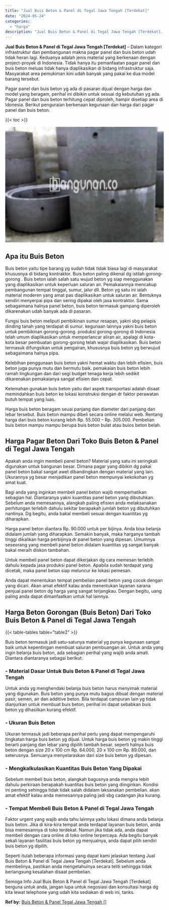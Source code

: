 ```yaml
---
title: "Jual Buis Beton & Panel di Tegal Jawa Tengah [Terdekat]"
date: "2024-05-24"
categories: 
  - "harga"
description: "Jual Buis Beton & Panel di Tegal Jawa Tengah [Terdekat]. Semoga Info Jual Buis Beton & Panel di Tegal Jawa Tengah [Terdekat] berguna untuk anda, jangan lup..."
---
```


**Jual Buis Beton & Panel di Tegal Jawa Tengah \[Terdekat\]** – Dalam kategori infrastruktur dan pembangunan makna pagar panel dan buis beton udah tidak heran lagi. Keduanya adalah jenis material yang berkenaan dengan project-proyek di Indonesia. Tidak hanya itu pemanfaatan pagar panel dan buis beton meluas tidak hanya diaplikasikan di bidang infrastruktur saja. Masyarakat area pemukiman kini udah banyak yang pakai ke dua model barang tersebut.

Pagar panel dan buis beton yg ada di pasaran dijual dengan harga dan model yang beragam, perihal ini dibikin untuk sesuai dg kebutuhan yg ada. Pagar panel dan buis beton terhitung cepat diproleh, hampir disetiap area di Idonesia. Berikut penguraian berkenaan kegunaan dan harga dari pagar panel dan buis beton.

{{< toc >}}

![Jual Buis Beton & Panel di Tegal Jawa Tengah [Terdekat]](/images/jual-panel-buis-beton-murah-42.png)

## Apa itu Buis Beton

Buis beton yaitu tipe barang yg sudah tidak tidak biasa lagi di masyarakat khususnya di bidang kontraktor. Buis beton paling dikenal dg istilah gorong-gorong . Buis beton ialah salah satu wujud beton yg siap menggunakan yang diaplikasikan untuk keperluan saluran air. Pemakaiannya mencakup pembangunan tempat tinggal, sumur, jalur dll. Beton yg satu ini ialah material moderen yang amat pas diaplikasikan untuk saluran air. Bentuknya sendiri menyerpai pipa dan sering dipakai oleh jasa kontraktor. Sama sebagaimana halnya panel beton, buis beton termasuk gampang diperoleh dikarenakan udah banyak ada di pasaran.

Fungsi buis beton meliputi pembikinan sumur resapan, yakni sbg pelapis dinding tanah yang terdapat di sumur. kegunaan lainnya yakni buis beton untuk pembikinan gorong-gorong. produksi gorong-gorong di Indonesia telah umum diaplikasikan untuk memperlancar aliran air, apalagi di kota-kota besar pembuatan gorong-gorong telah wajar diaplikasikan. Buis beton termasuk difungsikan untuk pengairan, khususnya buis beton yg berwujud sebagaimana halnya pipa.

Kelebihan penggunaan buis beton yakni hemat waktu dan lebih efisien, buis beton juga punya mutu dan bermutu baik. pemakaian buis beton lebih ramah lingkungan dan dari segi budget tenaga kerja lebih sedikit dikarenakan pemakaianya sangat efisien dan cepat.

Kelemahan gunakan buis beton yaitu dari aspek transportasi adalah disaat memindahkan buis beton ke lokasi konstruksi dengan dr faktor perawatan butuh tempat yang luas.

Harga buis beton beragam seuai panjang dan diameter dari panjang dan lebar tersebut. Buis beton mampu dibeli secara online melalui web. Rentang harga dari buis beton kurang lebih Rp. 55.000 – Rp. 305.000. Pembelian buis beton mampu mampu berupa buis beton bulat atau buios beton belah.

## Harga Pagar Beton Dari Toko Buis Beton & Panel di Tegal Jawa Tengah

Apakah anda ingin membeli panel beton? Material yang satu ini seringkali digunakan untuk bangunan besar. Dimana pagar yang dibikin dg pakai panel beton bakal sangat awet dibandingkan dengan material yang lain. Ukurannya yg besar menjadikan panel beton mempunyai kekokohan yg amat kuat.

Bagi anda yang inginkan membeli panel beton wajib memperhatikan sebagian hal. Diantaranya yakni kuantitas panel beton yang dibutuhkan. Sebelum anda memesannya, alangkah paling efisien anda melaksanakan perhitungan terlebih dahulu sekitar berapakah jumlah beton yg dibutuhkan nantinya. Dg begitu, anda bakal membeli sesuai dengan kuantitas yg diharapkan.

Harga panel beton diantara Rp. 90.000 untuk per bijinya. Anda bisa belanja didalam jumlah yang diharapkan. Semakin banyak, maka harganya tambah tinggi dikalikan harga perbijinya dr panel beton yang dipesan. Umumnya seseorang yang membeli panel beton didalam kuantitas yg sangat banyak bakal meraih diskon tambahan.

Untuk membeli panel beton dapat dikerjakan dg cara memesan terlebih dahulu kepada jasa produksi panel beton. Apabila sudah terdapat yang dicetak, maka panel beton siap meluncur ke lokasi pemesan.

Anda dapat menentukan tempat pembelian panel beton yang cocok dengan yang dicari. Akan amat efektif kalau anda menentukan layanan sarana penjual panel beton dg harga yang sangat terjangkau. Dengan begitu, uang paling anda dapat dimanfaatkan untuk hal lainnya.

## Harga Beton Gorongan (Buis Beton) Dari Toko Buis Beton & Panel di Tegal Jawa Tengah

{{< table-tables table="table2" >}}

Buis beton termasuk jadi satu-satunya material yg punya kegunaan sangat baik untuk kepentingan membuat saluran pembuangan air. Untuk anda yang ingin belanja buis beton, ada sebagian perihal yang wajib anda amati. Diantara diantaranya sebagai berikut:

### \- Material Dasar Untuk Buis Beton & Panel di Tegal Jawa Tengah

Untuk anda yg menghendaki belanja buis beton harus menyimak material yang digunakan. Buis beton yang punya mutu bagus dibuat dengan material pasir, semen, air dan additive beton. Bila terdapat campuran lain yg tidak dianjurkan untuk membuat buis beton, perihal ini dapat sebabkan buis beton yg dihasilkan kurang efektif.

### \- Ukuran Buis Beton

Ukuran termasuk jadi beberapa perihal perlu yang dapat mempengaruhi tingkatan harga buis beton yg dijual. Untuk harga buis beton yg makin tinggi berarti panjang dan lebar yang dipilih tambah besar. seperti halnya buis beton dengan size 20 x 100 cm Rp. 64.000, 20 x 100 cm Rp. 89.000, dan seterusnya. Semuanya menyelaraskan dari size buis beton yg dipesan.

### \- Mengkalkulasikan Kuantitas Buis Beton Yang Dipakai

Sebelum membeli buis beton, alangkah bagusnya anda mengira lebih dahulu perkiraan berapakah kuantitas buis beton yang diinginkan. Kondisi ini penting sehingga tidak tidak salah didalam laksanakan pembelian. akan amat efektif kalau anda memesannya paling jadi sbg cadangan jika kurang.

### \- Tempat Membeli Buis Beton & Panel di Tegal Jawa Tengah

Faktor urgent yang wajib anda tahu lainnya yaitu lokasi dimana anda belanja buis beton. Jika di kira-kira tempat anda terdapat layanan buis beton, anda bisa memesannya di toko terdekat. Namun jika tidak ada, anda dapat membeli dengan cara online di toko online terpercaya. Ada begitu banyak sekali layanan fasilitas buis beton yg menjualnya, anda dapat pilih sendiri buis beton yg dipilih.

Seperti itulah beberapa informasi yang dapat kami jelaskan tentang Jual Buis Beton & Panel di Tegal Jawa Tengah \[Terdekat\]. Sebelum anda membelinya, pastikan anda mengetahuinya secara teliti sehingga tidak berlangsung kesalahan disaat pembelian.

Semoga Info Jual Buis Beton & Panel di Tegal Jawa Tengah \[Terdekat\] berguna untuk anda, jangan lupa untuk negosiasi dan konsultasi harga dg kita lewat telephone yang udah kita sediakan di web ini, tanks.

**Ref by:** [Buis Beton & Panel Tegal Jawa Tengah []](https://id.wikipedia.org/wiki/Buis)
